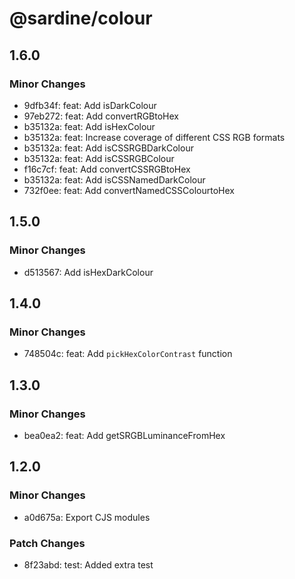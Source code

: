 # @sardine/colour

## 1.6.0

### Minor Changes

- 9dfb34f: feat: Add isDarkColour
- 97eb272: feat: Add convertRGBtoHex
- b35132a: feat: Add isHexColour
- b35132a: feat: Increase coverage of different CSS RGB formats
- b35132a: feat: Add isCSSRGBDarkColour
- b35132a: feat: Add isCSSRGBColour
- f16c7cf: feat: Add convertCSSRGBtoHex
- b35132a: feat: Add isCSSNamedDarkColour
- 732f0ee: feat: Add convertNamedCSSColourtoHex

## 1.5.0

### Minor Changes

- d513567: Add isHexDarkColour

## 1.4.0

### Minor Changes

- 748504c: feat: Add `pickHexColorContrast` function

## 1.3.0

### Minor Changes

- bea0ea2: feat: Add getSRGBLuminanceFromHex

## 1.2.0

### Minor Changes

- a0d675a: Export CJS modules

### Patch Changes

- 8f23abd: test: Added extra test
